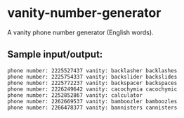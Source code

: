 # vanity-number-generator
A vanity phone number generator (English words).

## Sample input/output:

```
phone number: 2225527437 vanity: backlasher backlashes 
phone number: 2225754337 vanity: backslider backslides 
phone number: 2225772237 vanity: backspacer backspaces 
phone number: 2226249642 vanity: cacochymia cacochymic 
phone number: 2252852867 vanity: calculator
phone number: 2262669537 vanity: bamboozler bamboozles  
phone number: 2266478377 vanity: bannisters cannisters 
```
